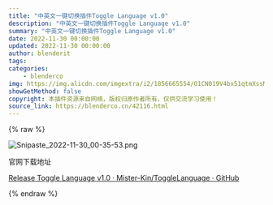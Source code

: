 ```yaml
---
title: "中英文一键切换插件Toggle Language v1.0"
description: "中英文一键切换插件Toggle Language v1.0"
summary: "中英文一键切换插件Toggle Language v1.0"
date: 2022-11-30 00:00:00
updated: 2022-11-30 00:00:00
author: blenderit
tags: 
categories:
    - blenderco
img: https://img.alicdn.com/imgextra/i2/1856665554/O1CN019V4bx51qtmXssMZbr_!!1856665554.png
showGetMethod: false
copyright: 本插件资源来自网络，版权归原作者所有，仅供交流学习使用！
source_link: https://blenderco.cn/42116.html
---
```


{% raw %}
<p><img src="https://img.alicdn.com/imgextra/i2/1856665554/O1CN019V4bx51qtmXssMZbr_!!1856665554.png" alt="Snipaste_2022-11-30_00-35-53.png"></p><p>官网下载地址</p><p><a href="https://github.com/Mister-Kin/ToggleLanguage/releases/tag/v1.0">Release Toggle Language v1.0 · Mister-Kin/ToggleLanguage · GitHub</a></p>
<div style="display: none">blenderco</div>
{% endraw %}